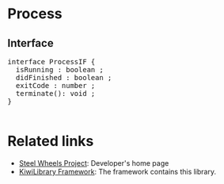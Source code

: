 # Process

## Interface
<pre>
interface ProcessIF {
  isRunning : boolean ;
  didFinished : boolean ;
  exitCode : number ;
  terminate(): void ;
}

</pre>

# Related links
* [Steel Wheels Project](https://gitlab.com/steewheels/project/-/blob/main/README.md): Developer's home page
* [KiwiLibrary Framework](https://gitlab.com/steewheels/kiwiscript/-/blob/main/KiwiLibrary/README.md): The framework contains this library.


